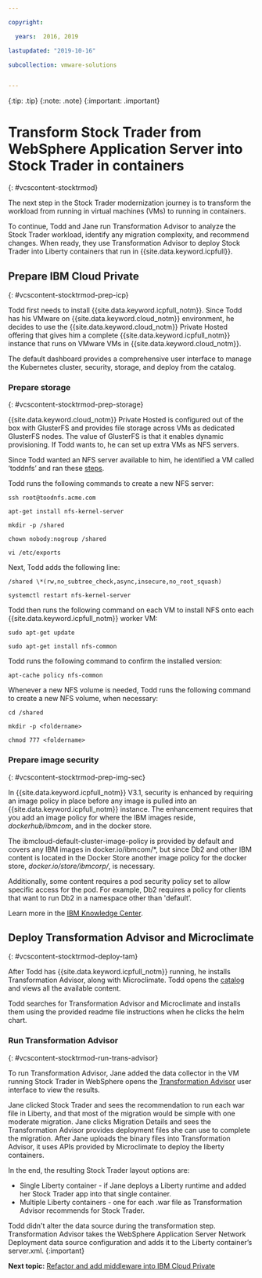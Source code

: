 ```yaml
---

copyright:

  years:  2016, 2019

lastupdated: "2019-10-16"

subcollection: vmware-solutions


---
```


{:tip: .tip}
{:note: .note}
{:important: .important}

# Transform Stock Trader from WebSphere Application Server into Stock Trader in containers
{: #vcscontent-stocktrmod}

The next step in the Stock Trader modernization journey is to transform the workload from running in virtual machines (VMs) to running in containers.

To continue, Todd and Jane run Transformation Advisor to analyze the Stock Trader workload, identify any migration complexity, and recommend changes. When ready, they use Transformation Advisor to deploy Stock Trader into Liberty containers that run in {{site.data.keyword.icpfull}}.

## Prepare IBM Cloud Private
{: #vcscontent-stocktrmod-prep-icp}

Todd first needs to install {{site.data.keyword.icpfull_notm}}. Since Todd has his VMware on {{site.data.keyword.cloud_notm}} environment, he decides to use the {{site.data.keyword.cloud_notm}} Private Hosted offering that gives him a complete {{site.data.keyword.icpfull_notm}} instance that runs on VMware VMs in {{site.data.keyword.cloud_notm}}.

The default dashboard provides a comprehensive user interface to manage the Kubernetes cluster, security, storage, and deploy from the catalog.

### Prepare storage
{: #vcscontent-stocktrmod-prep-storage}

{{site.data.keyword.cloud_notm}} Private Hosted is configured out of the box with GlusterFS and provides file storage across VMs as dedicated GlusterFS nodes. The value of GlusterFS is that it enables dynamic provisioning. If Todd wants to, he can set up extra VMs as NFS servers.

Since Todd wanted an NFS server available to him, he identified a VM called ‘toddnfs’ and ran these
[steps](https://help.ubuntu.com/community/SettingUpNFSHowTo).

Todd runs the following commands to create a new NFS server:

`ssh root@toodnfs.acme.com`

`apt-get install nfs-kernel-server`

`mkdir -p /shared`

`chown nobody:nogroup /shared`

`vi /etc/exports`

Next, Todd adds the following line:

`/shared \*(rw,no_subtree_check,async,insecure,no_root_squash)`

`systemctl restart nfs-kernel-server`

Todd then runs the following command on each VM to install NFS onto each {{site.data.keyword.icpfull_notm}} worker VM:

`sudo apt-get update`

`sudo apt-get install nfs-common`

Todd runs the following command to confirm the installed version:

`apt-cache policy nfs-common`

Whenever a new NFS volume is needed, Todd runs the following command to create a new NFS volume, when necessary:

`cd /shared`

`mkdir -p <foldername>`

`chmod 777 <foldername>`

### Prepare image security
{: #vcscontent-stocktrmod-prep-img-sec}

In {{site.data.keyword.icpfull_notm}} V3.1, security is enhanced by requiring an image policy in place before any image is pulled into an {{site.data.keyword.icpfull_notm}} instance. The enhancement requires that you add an image policy for where the IBM images reside, *dockerhub/ibmcom*, and in the docker store.

The ibmcloud-default-cluster-image-policy is provided by default and covers any IBM images in docker.io/ibmcom/\*, but since Db2 and other IBM content is located in the Docker Store another image policy for the docker store, *docker.io/store/ibmcorp/*, is necessary.

Additionally, some content requires a pod security policy set to allow specific access for the pod. For example, Db2 requires a policy for clients that want to run Db2 in a namespace other than 'default’.

Learn more in the [IBM Knowledge
Center](https://www.ibm.com/support/knowledgecenter/SSBS6K_3.1.0/manage_cluster/enable_pod_security.html).

## Deploy Transformation Advisor and Microclimate
{: #vcscontent-stocktrmod-deploy-tam}

After Todd has {{site.data.keyword.icpfull_notm}} running, he installs Transformation Advisor, along with Microclimate. Todd opens the [catalog](https://www.ibm.com/cloud/private/architecture) and views all the available content.

Todd searches for Transformation Advisor and Microclimate and installs them using the provided readme file instructions when he clicks the helm chart.

### Run Transformation Advisor
{: #vcscontent-stocktrmod-run-trans-advisor}

To run Transformation Advisor, Jane added the data collector in the VM running Stock Trader in WebSphere opens the [Transformation
Advisor](https://developer.ibm.com/recipes/tutorials/using-the-transformation-advisor-on-ibm-cloud-private/) user interface to view the results.

Jane clicked Stock Trader and sees the recommendation to run each war file in Liberty, and that most of the migration would be simple with one moderate migration. Jane clicks Migration Details and sees the Transformation Advisor provides deployment files she can use to complete the migration. After Jane uploads the binary files into Transformation Advisor, it uses APIs provided by Microclimate to deploy the liberty containers.

In the end, the resulting Stock Trader layout options are:
* Single Liberty container - if Jane deploys a Liberty runtime and added her Stock Trader app into that single container.
* Multiple Liberty containers - one for each .war file as Transformation Advisor recommends for Stock Trader.

Todd didn't alter the data source during the transformation step. Transformation Advisor takes the WebSphere Application Server Network Deployment data source configuration and adds it to the Liberty container’s server.xml.
{:important}

**Next topic:** [Refactor and add middleware into IBM Cloud Private](/docs/services/vmwaresolutions?topic=vmware-solutions-vcscontent-addmidware)
